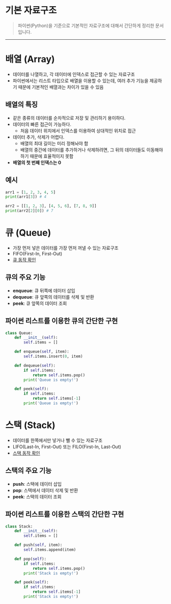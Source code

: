# 기본 자료구조

> 파이썬(Python)을 기준으로 기본적인 자료구조에 대해서 간단하게 정리한 문서입니다.

---

# 배열 (Array)

- 데이터를 나열하고, 각 데이터에 인덱스로 접근할 수 있는 자료구조
- 파이썬에서는 리스트 타입으로 배열을 이용할 수 있는데, 여러 추가 기능을 제공하기 때문에 기본적인 배열과는 차이가 있을 수 있음

## 배열의 특징

- 같은 종류의 데이터를 순차적으로 저장 및 관리하기 용이하다.
- 데이터의 빠른 접근이 가능하다.
  - 처음 데이터 위치에서 인덱스를 이용하여 상대적인 위치로 접근
- 데이터 추가, 삭제가 어렵다.
  - 배열의 최대 길이는 미리 정해놔야 함
  - 배열의 중간에 데이터를 추가하거나 삭제하려면, 그 뒤의 데이터들도 이동해야하기 때문에 효율적이지 못함
- <b>배열의 첫 번째 인덱스는 0</b>

## 예시

```python
arr1 = [1, 2, 3, 4, 5]
print(arr1[3]) # 4

arr2 = [[1, 2, 3], [4, 5, 6], [7, 8, 9]]
print(arr2[2][0]) # 7
```

# 큐 (Queue)

- 가장 먼저 넣은 데이터를 가장 먼저 꺼낼 수 있는 자료구조
- FIFO(First-In, First-Out)
- [큐 동작 확인](https://visualgo.net/en/list?mode=Queue)

## 큐의 주요 기능

- **enqueue**: 큐 뒤쪽에 데이터 삽입
- **dequeue**: 큐 앞쪽의 데이터를 삭제 및 반환
- **peek**: 큐 앞쪽의 데이터 조회

## 파이썬 리스트를 이용한 큐의 간단한 구현

```python
class Queue:
    def __init__(self):
        self.items = []

    def enqueue(self, item):
        self.items.insert(0, item)

    def dequeue(self):
        if self.items:
            return self.items.pop()
        print('Queue is empty!')

    def peek(self):
        if self.items:
            return self.items[-1]
        print('Queue is empty!')
```

# 스택 (Stack)

- 데이터를 한쪽에서만 넣거나 뺄 수 있는 자료구조
- LIFO(Last-In, First-Out) 또는 FILO(First-In, Last-Out)
- [스택 동작 확인](https://visualgo.net/en/list?mode=Stack)

## 스택의 주요 기능

- **push**: 스택에 데이터 삽입
- **pop**: 스택에서 데이터 삭제 및 반환
- **peek**: 스택의 데이터 조회

## 파이썬 리스트를 이용한 스택의 간단한 구현

```python
class Stack:
    def __init__(self):
        self.items = []

    def push(self, item):
        self.items.append(item)

    def pop(self):
        if self.items:
            return self.items.pop()
        print('Stack is empty!')

    def peek(self):
        if self.items:
            return self.items[-1]
        print('Stack is empty!')
```
